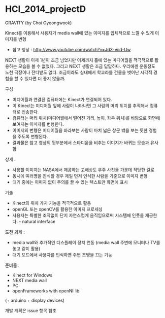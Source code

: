 HCI_2014_projectD
=================
GRAVITY (by Choi Gyeongwook)

Kinect를 이용해서 사용자가 media wall에 있는 이미지를 입체적으로 느낄 수 있게 이미지를 변형
- 참고 영상 : http://www.youtube.com/watch?v=Jd3-eiid-Uw

NEXT 생활이 이제 1년이 조금 넘었지만 이제까지 홀에 있는 미디어월을 적극적으로 활용하는 모습을 볼 수 없었다.
그리고 NEXT 생활은 조금 답답하다. 우리에겐 운동장도 노천 극장이나 잔디밭도 없다. 
조금이라도 실내에서 학교라를 건물을 벗어난 시각적 경험을 할 수 있다면 더 좋지 않을까.


   
구성
- 미디어월과 연결된 컴퓨터에는 Kinect가 연결되어 있다.
- 이 Kinect는 미디어월 앞에 사람이 나타나면 그 사람의 머리 위치를 추적해서 컴퓨터로 전송한다.
- 컴퓨터는 머리 위치(미디어월에서 떨어진 거리, 높이, 좌우 위치)를 바탕으로 화면에 보여지는 이미지를 변형한다.
- 이미지의 변형은 미디어월을 바라보는 사람이 마치 넓은 창문 밖을 보는 듯한 경험을 주도록 변형된다.
- 결과물은 참고 영상의 뒷부분에서 스타디움을 비추는 이미지가 바뀌는 모습과 유사함



상세 :
- 사용할 이미지는 NASA에서 제공하는 고해상도 우주 사진들 가운데 적당한 걸로
- 동시에 여러명을 인식할 경우 제일 먼저 인식한 사람을 기준으로 이미지 변형
- 대기 중에는 이미지 없이 주의를 끌 수 있는 텍스트만 화면에 표시
   


기술
- Kinect의 위치 가지 기능을 적극적으로 활용
- openGL 또는 openCV를 활용한 이미지 프로세싱
- 사용자는 특별한 조작없이 단지 자연스럽게 움직임으로써 시스템에 인풋을 제공한다. - natural interface



도전 과제 :   
- media wall와 추가적인 디스플레이 장치 연동 (media wall 주변에 모니터나 TV를 놓고 같이 활용)
- 대기 모드에서 사용자를 인식하면 주변 조명을 끄는 기능
   


준비물 :   
- Kinect for Windows
- NEXT media wall
- PC
- openFrameworks with openNI lib

(+ arduino + display devices)




개발 계획은 issue 항목 참조
